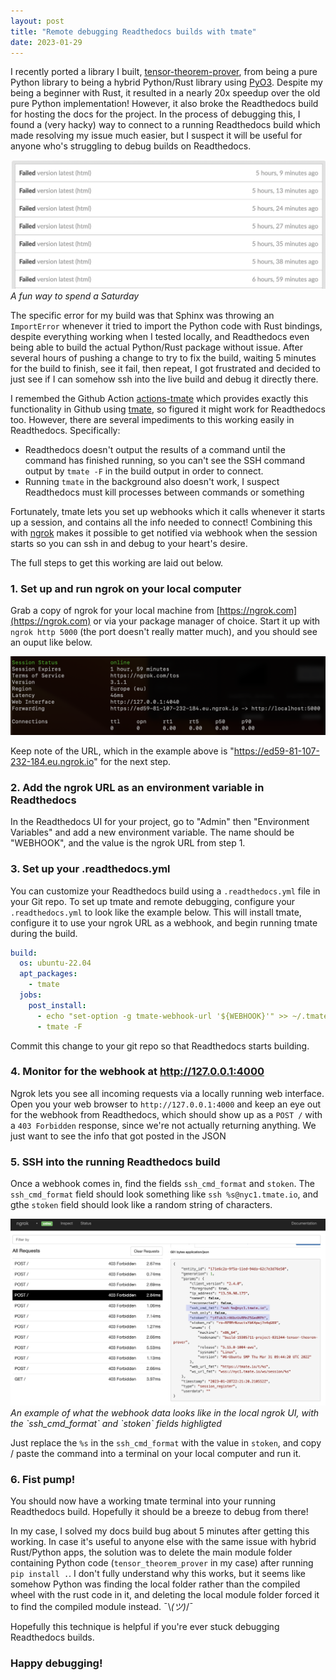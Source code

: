 ```yaml
---
layout: post
title: "Remote debugging Readthedocs builds with tmate"
date: 2023-01-29
---
```


I recently ported a library I built, [tensor-theorem-prover](https://github.com/chanind/tensor-theorem-prover), from being a pure Python library to being a hybrid Python/Rust library using [PyO3](https://pyo3.rs/). Despite my being a beginner with Rust, it resulted in a nearly 20x speedup over the old pure Python implementation! However, it also broke the Readthedocs build for hosting the docs for the project. In the process of debugging this, I found a (very hacky) way to connect to a running Readthedocs build which made resolving my issue much easier, but I suspect it will be useful for anyone who's struggling to debug builds on Readthedocs.

<div>
    <img src="/assets/rtd_fail.png" />
</div>
<i class="small gray">A fun way to spend a Saturday</i>

The specific error for my build was that Sphinx was throwing an `ImportError` whenever it tried to import the Python code with Rust bindings, despite everything working when I tested locally, and Readthedocs even being able to build the actual Python/Rust package without issue. After several hours of pushing a change to try to fix the build, waiting 5 minutes for the build to finish, see it fail, then repeat, I got frustrated and decided to just see if I can somehow ssh into the live build and debug it directly there.

I remembed the Github Action [actions-tmate](https://github.com/mxschmitt/action-tmate) which provides exactly this functionality in Github using [tmate](https://tmate.io/), so figured it might work for Readthedocs too. However, there are several impediments to this working easily in Readthedocs. Specifically:

- Readthedocs doesn't output the results of a command until the command has finished running, so you can't see the SSH command output by `tmate -F` in the build output in order to connect.
- Running `tmate` in the background also doesn't work, I suspect Readthedocs must kill processes between commands or something

Fortunately, tmate lets you set up webhooks which it calls whenever it starts up a session, and contains all the info needed to connect! Combining this with [ngrok](https://ngrok.com/) makes it possible to get notified via webhook when the session starts so you can ssh in and debug to your heart's desire.

The full steps to get this working are laid out below.

### 1. Set up and run ngrok on your local computer

Grab a copy of ngrok for your local machine from [https://ngrok.com](https://ngrok.com) or via your package manager of choice. Start it up with `ngrok http 5000` (the port doesn't really matter much), and you should see an ouput like below.

<div>
    <img src="/assets/ngrok.png" />
</div>

Keep note of the URL, which in the example above is "https://ed59-81-107-232-184.eu.ngrok.io" for the next step.

### 2. Add the ngrok URL as an environment variable in Readthedocs

In the Readthedocs UI for your project, go to "Admin" then "Environment Variables" and add a new environment variable. The name should be "WEBHOOK", and the value is the ngrok URL from step 1.

### 3. Set up your .readthedocs.yml

You can customize your Readthedocs build using a `.readthedocs.yml` file in your Git repo. To set up tmate and remote debugging, configure your `.readthedocs.yml` to look like the example below. This will install tmate, configure it to use your ngrok URL as a webhook, and begin running tmate during the build.

```yml
build:
  os: ubuntu-22.04
  apt_packages:
    - tmate
  jobs:
    post_install:
      - echo "set-option -g tmate-webhook-url '${WEBHOOK}'" >> ~/.tmate.conf
      - tmate -F
```

Commit this change to your git repo so that Readthedocs starts building.

### 4. Monitor for the webhook at http://127.0.0.1:4000

Ngrok lets you see all incoming requests via a locally running web interface. Open you your web browser to `http://127.0.0.1:4000` and keep an eye out for the webhook from Readthedocs, which should show up as a `POST /` with a `403 Forbidden` response, since we're not actually returning anything. We just want to see the info that got posted in the JSON

### 5. SSH into the running Readthedocs build

Once a webhook comes in, find the fields `ssh_cmd_format` and `stoken`. The `ssh_cmd_format` field should look something like `ssh %s@nyc1.tmate.io`, and gthe `stoken` field should look like a random string of characters.

<div >
    <img src="/assets/ngrok_webhook_data.png" />
</div>
<i class="small gray">An example of what the webhook data looks like in the local ngrok UI, with the `ssh_cmd_format` and `stoken` fields highligted</i>

Just replace the `%s` in the `ssh_cmd_format` with the value in `stoken`, and copy / paste the command into a terminal on your local computer and run it.

### 6. Fist pump!

You should now have a working tmate terminal into your running Readthedocs build. Hopefully it should be a breeze to debug from there!

In my case, I solved my docs build bug about 5 minutes after getting this working. In case it's useful to anyone else with the same issue with hybrid Rust/Python apps, the solution was to delete the main module folder containing Python code (`tensor_theorem_prover` in my case) after running `pip install .`. I don't fully understand why this works, but it seems like somehow Python was finding the local folder rather than the compiled wheel with the rust code in it, and deleting the local module folder forced it to find the compiled module instead. ¯\\_(ツ)_/¯

Hopefully this technique is helpful if you're ever stuck debugging Readthedocs builds.

### Happy debugging!
